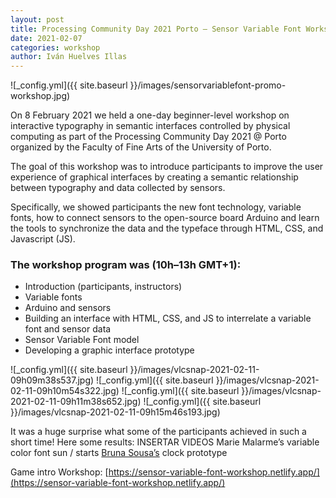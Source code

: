 ```yaml
---
layout: post
title: Processing Community Day 2021 Porto – Sensor Variable Font Workshop
date: 2021-02-07
categories: workshop
author: Iván Huelves Illas
---
```

![_config.yml]({{ site.baseurl }}/images/sensorvariablefont-promo-workshop.jpg)

On 8 February 2021 we held a one-day beginner-level workshop on interactive typography in semantic interfaces controlled by physical computing as part of the Processing Community Day 2021 @ Porto organized by the Faculty of Fine Arts of the University of Porto.

The goal of this workshop was to introduce participants to improve the user experience of graphical interfaces by creating a semantic relationship between typography and data collected by sensors.

Specifically, we showed participants the new font technology, variable fonts, how to connect sensors to the open-source board Arduino and learn the tools to synchronize the data and the typeface through HTML, CSS, and Javascript (JS).

### The workshop program was (10h–13h GMT+1):
- Introduction (participants, instructors)
- Variable fonts
- Arduino and sensors
- Building an interface with HTML, CSS, and JS to interrelate a variable font and sensor data
- Sensor Variable Font model
- Developing a graphic interface prototype

![_config.yml]({{ site.baseurl }}/images/vlcsnap-2021-02-11-09h09m38s537.jpg)
![_config.yml]({{ site.baseurl }}/images/vlcsnap-2021-02-11-09h10m54s322.jpg)
![_config.yml]({{ site.baseurl }}/images/vlcsnap-2021-02-11-09h11m38s652.jpg)
![_config.yml]({{ site.baseurl }}/images/vlcsnap-2021-02-11-09h15m46s193.jpg)

It was a huge surprise what some of the participants achieved in such a short time! Here some results:
INSERTAR VIDEOS
Marie Malarme’s variable color font sun / starts
[Bruna Sousa’s](https://cdv.dei.uc.pt/authors/bruna-sousa/) clock prototype

Game intro Workshop: [https://sensor-variable-font-workshop.netlify.app/](https://sensor-variable-font-workshop.netlify.app/)
